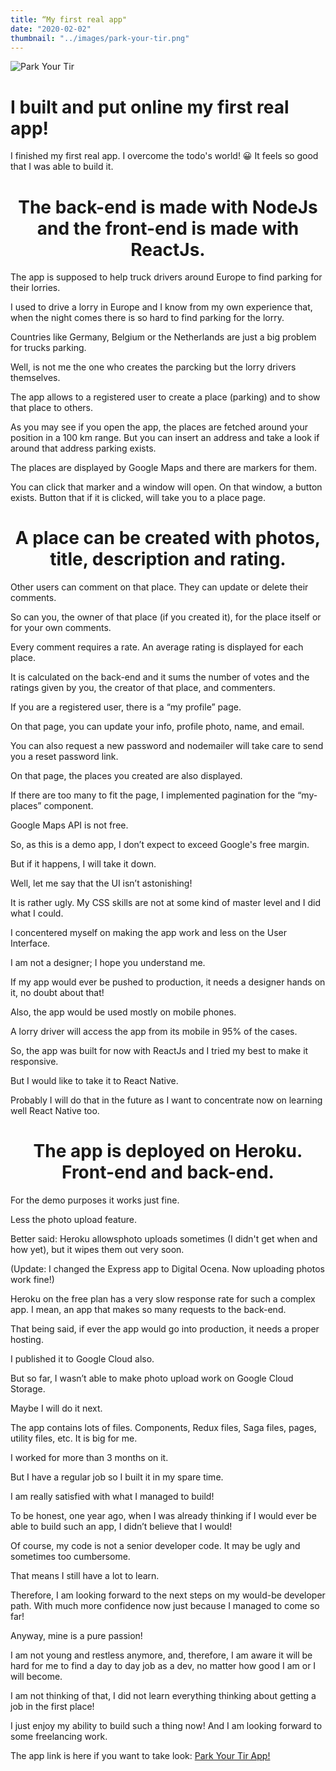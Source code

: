 ```yaml
---
title: “My first real app"
date: "2020-02-02"
thumbnail: "../images/park-your-tir.png"
---
```


![Park Your Tir](../images/park-your-tir.png)

# I built and put online my first real app!

I finished my first real app. I overcome the todo's world! 😀 It feels so good that I was able to build it.

# <center>The back-end is made with NodeJs and the front-end is made with ReactJs.</center>

The app is supposed to help truck drivers around Europe to find parking for their lorries.

I used to drive a lorry in Europe and I know from my own experience that, when the night comes there is so hard to find parking for the lorry.

Countries like Germany, Belgium or the Netherlands are just a big problem for trucks parking.

Well, is not me the one who creates the parcking but the lorry drivers themselves.

The app allows to a registered user to create a place (parking) and to show that place to others.

As you may see if you open the app, the places are fetched around your position in a 100 km range. But you can insert an address and take a look if around that address parking exists.

The places are displayed by Google Maps and there are markers for them.

You can click that marker and a window will open. On that window, a button exists. Button that if it is clicked, will take you to a place page.

# <center>A place can be created with photos, title, description and rating.</center>

Other users can comment on that place. They can update or delete their comments.

So can you, the owner of that place (if you created it), for the place itself or for your own comments.

Every comment requires a rate. An average rating is displayed for each place.

It is calculated on the back-end and it sums the number of votes and the ratings given by you, the creator of that place, and commenters.

If you are a registered user, there is a “my profile” page.

On that page, you can update your info, profile photo, name, and email.

You can also request a new password and nodemailer will take care to send you a reset password link.

On that page, the places you created are also displayed.

If there are too many to fit the page, I implemented pagination for the “my-places” component.

Google Maps API is not free.

So, as this is a demo app, I don’t expect to exceed Google's free margin.

But if it happens, I will take it down.

Well, let me say that the UI isn’t astonishing!

It is rather ugly. My CSS skills are not at some kind of master level and I did what I could.

I concentered myself on making the app work and less on the User Interface.

I am not a designer; I hope you understand me.

If my app would ever be pushed to production, it needs a designer hands on it, no doubt about that!

Also, the app would be used mostly on mobile phones.

A lorry driver will access the app from its mobile in 95% of the cases.

So, the app was built for now with ReactJs and I tried my best to make it responsive.

But I would like to take it to React Native.

Probably I will do that in the future as I want to concentrate now on learning well React Native too.

# <center>The app is deployed on Heroku. Front-end and back-end.</center>

For the demo purposes it works just fine.

Less the photo upload feature.

Better said: Heroku allowsphoto uploads sometimes (I didn't get when and how yet), but it wipes them out very soon.

(Update: I changed the Express app to Digital Ocena. Now uploading photos work fine!)

Heroku on the free plan has a very slow response rate for such a complex app. I mean, an app that makes so many requests to the back-end.

That being said, if ever the app would go into production, it needs a proper hosting.

I published it to Google Cloud also.

But so far, I wasn’t able to make photo upload work on Google Cloud Storage.

Maybe I will do it next.

The app contains lots of files. Components, Redux files, Saga files, pages, utility files, etc. It is big for me.

I worked for more than 3 months on it.

But I have a regular job so I built it in my spare time.

I am really satisfied with what I managed to build!

To be honest, one year ago, when I was already thinking if I would ever be able to build such an app, I didn’t believe that I would!

Of course, my code is not a senior developer code. It may be ugly and sometimes too cumbersome.

That means I still have a lot to learn.

Therefore, I am looking forward to the next steps on my would-be developer path. With much more confidence now just because I managed to come so far!

Anyway, mine is a pure passion!

I am not young and restless anymore, and, therefore, I am aware it will be hard for me to find a day to day job as a dev, no matter how good I am or I will become.

I am not thinking of that, I did not learn everything thinking about getting a job in the first place!

I just enjoy my ability to build such a thing now! And I am looking forward to some freelancing work.

The app link is here if you want to take look:
<a href="https://park-your-tir.netlify.app/" target="_blank">Park Your Tir App!</a>
